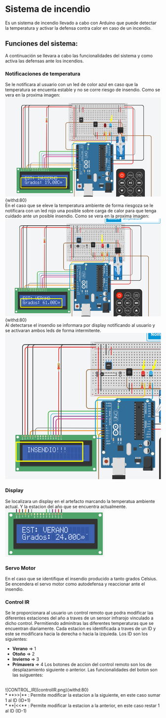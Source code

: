 # Sistema de incendio

Es un sistema de incendio llevado a cabo con Arduino que puede detectar la temperatura y activar la defensa contra calor en caso de un incendio. 

## Funciones del sistema:
A continuación se llevara a cabo las funcionalidades del sistema y como activa las defensas ante los incendios.

### Notificaciones de temperatura

Se le notificara al usuario con un led de color azul en caso que la temperatura se encuenta estable y no se corre riesgo de insendio. Como se vera en la proxima imagen:
<br>
![ESTABLE](alerta-estable.png){withd:80}
<br>
En el caso que se eleve la temperatura ambiente de forma riesgoza se le notificara con un led rojo una posible sobre carga de calor para que tenga cuidado ante un posible insendio. Como se vera en la proxima imagen:
<br>
![SOBRECARGA](alerta-sobrecarga.png){withd:80}
<br>
Al detectarse el insendio se informara por display notificando al usuario y se activaran ambos leds de forma intermitente. 
<br>
![INSENDIO](alerta-insendio.png)
<br>

### Display

Se localizara un display en el artefacto marcando la temperatua ambiente actual. Y la estacion del año que se encuentra actualmente. 
<br>
![DESPLAY](lcd.png)
<br>
### Servo Motor

En el caso que se identifique el insendio producido a tanto grados Celsius. Se encendera el servo motor como autodefensa y reaccionar ante el insendio. 

### Control IR

Se le proporcionara al usuario un control remoto que podra modificar las diferentes estaciones del año a traves de un sensor infrarojo vinculado a dicho control. Permitiendo adminitras las diferentes temperaturas que se encuentran diariamente. Cada estacion es identificada a traves de un ID y este se modificara hacia la derecha o hacia la izquieda. Los ID son los siguientes:
* **Verano**    => 1
* **Otoño**     => 2
* **Invierno**  => 3
* **Primavera** => 4
Los botones de accion del control remoto son los de desplazamiento siguiente o anterior. Las funcionalidades del boton son las suiguentes:
<br>
![CONTROL_IR](controlIR.png){withd:80}
<br>
* **>>|** : Permite modificar la estacion a la siguiente, en este caso sumar 1 al ID (ID+1)<br>
* **|<<** : Permite modificar la estacion a la anterior, en este caso restar 1 al ID (ID-1)